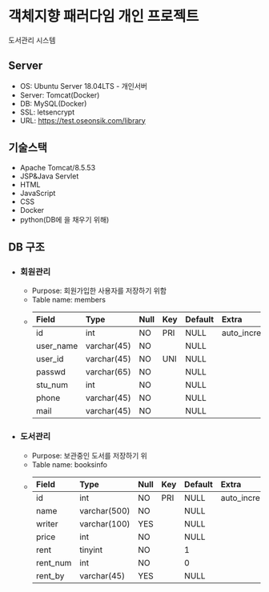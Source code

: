 # 객체지향 패러다임 개인 프로젝트
도서관리 시스템
## Server
- OS: Ubuntu Server 18.04LTS - 개인서버
- Server: Tomcat(Docker)
- DB: MySQL(Docker)
- SSL: letsencrypt
- URL: https://test.oseonsik.com/library

## 기술스택
- Apache Tomcat/8.5.53
- JSP&Java Servlet
- HTML
- JavaScript
- CSS
- Docker
- python(DB에 을 채우기 위해)

## DB 구조
- ### 회원관리 
  - Purpose: 회원가입한 사용자를 저장하기 위함
  - Table name: members
  -  | Field     | Type        | Null | Key | Default | Extra          |
     |:----------|:------------|:-----|:----|:--------|:---------------|
     | id        | int         | NO   | PRI | NULL    | auto_increment |
     | user_name | varchar(45) | NO   |     | NULL    |                |
     | user_id   | varchar(45) | NO   | UNI | NULL    |                |
     | passwd    | varchar(65) | NO   |     | NULL    |                |
     | stu_num   | int         | NO   |     | NULL    |                |
     | phone     | varchar(45) | NO   |     | NULL    |                |
     | mail      | varchar(45) | NO   |     | NULL    |                |값
     
- ### 도서관리
  - Purpose: 보관중인 도서를 저장하기 위
  - Table name: booksinfo
  - | Field    | Type         | Null | Key | Default | Extra          |
    |:---------|:-------------|:-----|:----|:--------|:---------------|
    | id       | int          | NO   | PRI | NULL    | auto_increment |
    | name     | varchar(500) | NO   |     | NULL    |                |
    | writer   | varchar(100) | YES  |     | NULL    |                |
    | price    | int          | NO   |     | NULL    |                |
    | rent     | tinyint      | NO   |     | 1       |                |
    | rent_num | int          | NO   |     | 0       |                |
    | rent_by  | varchar(45)  | YES  |     | NULL    |                |
    